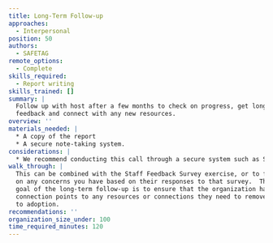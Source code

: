 ```yaml
---
title: Long-Term Follow-up
approaches:
  - Interpersonal
position: 50
authors:
  - SAFETAG
remote_options:
  - Complete
skills_required:
  - Report writing
skills_trained: []
summary: |
  Follow up with host after a few months to check on progress, get long-term
  feedback and connect with any new resources.
overview: ''
materials_needed: |
  * A copy of the report
  * A secure note-taking system.
considerations: |
  * We recommend conducting this call through a secure system such as Signal call,Jitsi, Google Meet, or Zoom rather than through a standard phone line. The former all have transport encryption and, in some cases, end-to-end encryption as well.
walk_through: |
  This can be combined with the Staff Feedback Survey exercise, or to follow up
  on any concerns you have based on their responses to that survey.  The main
  goal of the long-term follow-up is to ensure that the organization has ongoing
  connection points to any resources or connections they need to remove barriers
  to adoption.
recommendations: ''
organization_size_under: 100
time_required_minutes: 120
---
```

